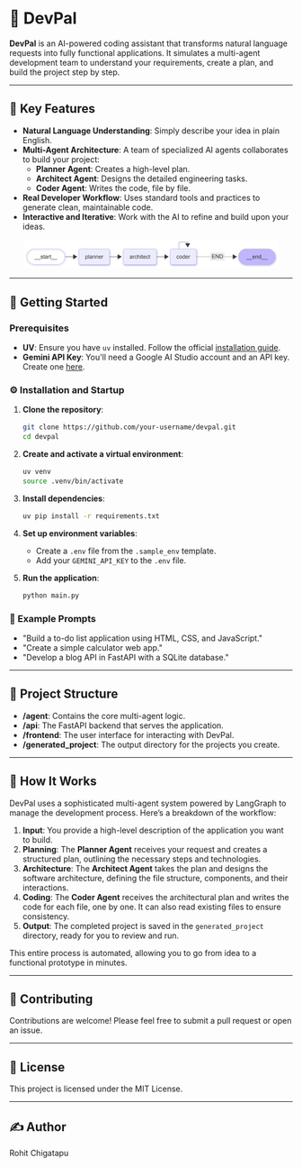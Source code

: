 # 🤖 DevPal

**DevPal** is an AI-powered coding assistant that transforms natural language requests into fully functional applications. It simulates a multi-agent development team to understand your requirements, create a plan, and build the project step by step.

---

## 🌟 Key Features

- **Natural Language Understanding**: Simply describe your idea in plain English.
- **Multi-Agent Architecture**: A team of specialized AI agents collaborates to build your project:
  - **Planner Agent**: Creates a high-level plan.
  - **Architect Agent**: Designs the detailed engineering tasks.
  - **Coder Agent**: Writes the code, file by file.
- **Real Developer Workflow**: Uses standard tools and practices to generate clean, maintainable code.
- **Interactive and Iterative**: Work with the AI to refine and build upon your ideas.

<div style="text-align: center;">
    <img src="resources/dev_pal_diagram.png" alt="DevPal Architecture" width="90%"/>
</div>

---

## 🚀 Getting Started

### Prerequisites

- **UV**: Ensure you have `uv` installed. Follow the official [installation guide](https://docs.astral.sh/uv/getting-started/installation/).
- **Gemini API Key**: You'll need a Google AI Studio account and an API key. Create one [here](https://aistudio.google.com/app/apikey).

### ⚙️ Installation and Startup

1. **Clone the repository**:
   ```bash
   git clone https://github.com/your-username/devpal.git
   cd devpal
   ```

2. **Create and activate a virtual environment**:
   ```bash
   uv venv
   source .venv/bin/activate
   ```

3. **Install dependencies**:
   ```bash
   uv pip install -r requirements.txt
   ```

4. **Set up environment variables**:
   - Create a `.env` file from the `.sample_env` template.
   - Add your `GEMINI_API_KEY` to the `.env` file.

5. **Run the application**:
   ```bash
   python main.py
   ```

### 🧪 Example Prompts

- "Build a to-do list application using HTML, CSS, and JavaScript."
- "Create a simple calculator web app."
- "Develop a blog API in FastAPI with a SQLite database."

---

## 📁 Project Structure

- **/agent**: Contains the core multi-agent logic.
- **/api**: The FastAPI backend that serves the application.
- **/frontend**: The user interface for interacting with DevPal.
- **/generated_project**: The output directory for the projects you create.

---

## 🤔 How It Works

DevPal uses a sophisticated multi-agent system powered by LangGraph to manage the development process. Here’s a breakdown of the workflow:

1.  **Input**: You provide a high-level description of the application you want to build.
2.  **Planning**: The **Planner Agent** receives your request and creates a structured plan, outlining the necessary steps and technologies.
3.  **Architecture**: The **Architect Agent** takes the plan and designs the software architecture, defining the file structure, components, and their interactions.
4.  **Coding**: The **Coder Agent** receives the architectural plan and writes the code for each file, one by one. It can also read existing files to ensure consistency.
5.  **Output**: The completed project is saved in the `generated_project` directory, ready for you to review and run.

This entire process is automated, allowing you to go from idea to a functional prototype in minutes.

---


## 🤝 Contributing

Contributions are welcome! Please feel free to submit a pull request or open an issue.

---

## 📝 License

This project is licensed under the MIT License.

---

## ✍️ Author

Rohit Chigatapu